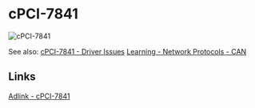 # cPCI-7841

![cPCI-7841](http://www.adlinktech.com/PD/photo/display/PCI-7841+cPCI-7841/PCI-7841+cPCI-7841_bimg_en_2.jpg)

See also: 
[cPCI-7841 - Driver Issues](cpci-7841-driver.md)
[Learning - Network Protocols - CAN](http://0.0.0.0:8080/en/#!pages/network_protocols_learning.md#CAN)


## Links

[Adlink - cPCI-7841](http://www.adlinktech.com/PD/web/PD_detail.php?pid=145)
